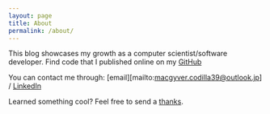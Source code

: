 ```yaml
---
layout: page
title: About
permalink: /about/
---
```


This blog showcases my growth as a computer scientist/software developer. Find code that I published online on my [GitHub](https://github.com/zxtsubxu)

You can contact me through:
[email][mailto:macgyver.codilla39@outlook.jp] /
[LinkedIn](https://www.linkedin.com/in/macgyver-codilla-a566a2208/)

Learned something cool? Feel free to send a [thanks][thankyou].

[thankyou]: mailto:macgyver.codilla39@outlook.jp?subject=Thanks!&body=I%20learned%20something%20cool%20from%20your%20blog.%20Thank%20you!
